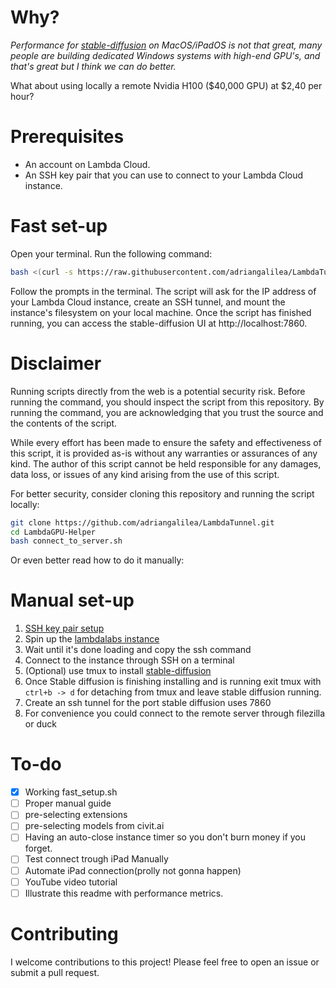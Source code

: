 # Why?
_Performance for [stable-diffusion](https://github.com/AUTOMATIC1111/stable-diffusion-webui) on MacOS/iPadOS is not that great, many people are building dedicated Windows systems with high-end GPU's, and that's great but I think we can do better._

What about using locally a remote Nvidia H100 ($40,000 GPU) at $2,40 per hour?


# Prerequisites
- An account on Lambda Cloud.
- An SSH key pair that you can use to connect to your Lambda Cloud instance.

# Fast set-up
Open your terminal.
Run the following command:
```bash
bash <(curl -s https://raw.githubusercontent.com/adriangalilea/LambdaTunnel/main/fast_setup.sh)
```
Follow the prompts in the terminal. The script will ask for the IP address of your Lambda Cloud instance, create an SSH tunnel, and mount the instance's filesystem on your local machine.
Once the script has finished running, you can access the stable-diffusion UI at http://localhost:7860.

# Disclaimer
Running scripts directly from the web is a potential security risk. Before running the command, you should inspect the script from this repository. By running the command, you are acknowledging that you trust the source and the contents of the script.

While every effort has been made to ensure the safety and effectiveness of this script, it is provided as-is without any warranties or assurances of any kind. The author of this script cannot be held responsible for any damages, data loss, or issues of any kind arising from the use of this script.

For better security, consider cloning this repository and running the script locally:
```bash
git clone https://github.com/adriangalilea/LambdaTunnel.git
cd LambdaGPU-Helper
bash connect_to_server.sh
```
Or even better read how to do it manually:

# Manual set-up

1. [SSH key pair setup](https://cloud.lambdalabs.com/ssh-keys)
2. Spin up the [lambdalabs instance](https://cloud.lambdalabs.com/instances)
3. Wait until it's done loading and copy the ssh command
4. Connect to the instance through SSH on a terminal
5. (Optional) use tmux to install [stable-diffusion](https://github.com/AUTOMATIC1111/stable-diffusion-webui)
6. Once Stable diffusion is finishing installing and is running exit tmux with `ctrl+b -> d` for detaching from tmux and leave stable diffusion running.
7. Create an ssh tunnel for the port stable diffusion uses 7860
8. For convenience you could connect to the remote server through filezilla or duck

# To-do
- [x] Working fast_setup.sh
- [ ] Proper manual guide
- [ ] pre-selecting extensions
- [ ] pre-selecting models from civit.ai
- [ ] Having an auto-close instance timer so you don't burn money if you forget.
- [ ] Test connect trough iPad Manually
- [ ] Automate iPad connection(prolly not gonna happen)
- [ ] YouTube video tutorial
- [ ] Illustrate this readme with performance metrics.

# Contributing
I welcome contributions to this project! Please feel free to open an issue or submit a pull request.
